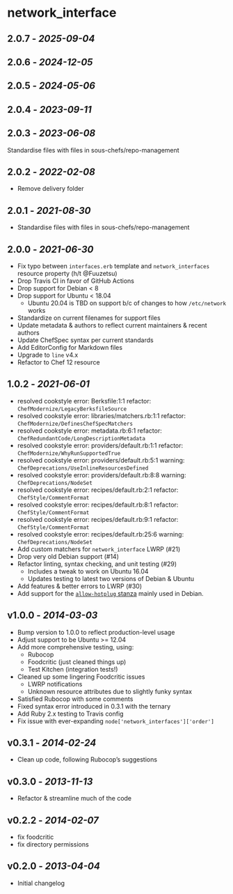 # network_interface

## 2.0.7 - *2025-09-04*

## 2.0.6 - *2024-12-05*

## 2.0.5 - *2024-05-06*

## 2.0.4 - *2023-09-11*

## 2.0.3 - *2023-06-08*

Standardise files with files in sous-chefs/repo-management

## 2.0.2 - *2022-02-08*

- Remove delivery folder

## 2.0.1 - *2021-08-30*

- Standardise files with files in sous-chefs/repo-management

## 2.0.0 - *2021-06-30*

- Fix typo between `interfaces.erb` template and `network_interfaces` resource property (h/t @Fuuzetsu)
- Drop Travis CI in favor of GitHub Actions
- Drop support for Debian < 8
- Drop support for Ubuntu < 18.04
    - Ubuntu 20.04 is TBD on support b/c of changes to how `/etc/network` works
- Standardize on current filenames for support files
- Update metadata & authors to reflect current maintainers & recent authors
- Update ChefSpec syntax per current standards
- Add EditorConfig for Markdown files
- Upgrade to `line` v4.x
- Refactor to Chef 12 resource

## 1.0.2 - *2021-06-01*

- resolved cookstyle error: Berksfile:1:1 refactor: `ChefModernize/LegacyBerksfileSource`
- resolved cookstyle error: libraries/matchers.rb:1:1 refactor: `ChefModernize/DefinesChefSpecMatchers`
- resolved cookstyle error: metadata.rb:6:1 refactor: `ChefRedundantCode/LongDescriptionMetadata`
- resolved cookstyle error: providers/default.rb:1:1 refactor: `ChefModernize/WhyRunSupportedTrue`
- resolved cookstyle error: providers/default.rb:5:1 warning: `ChefDeprecations/UseInlineResourcesDefined`
- resolved cookstyle error: providers/default.rb:8:8 warning: `ChefDeprecations/NodeSet`
- resolved cookstyle error: recipes/default.rb:2:1 refactor: `ChefStyle/CommentFormat`
- resolved cookstyle error: recipes/default.rb:8:1 refactor: `ChefStyle/CommentFormat`
- resolved cookstyle error: recipes/default.rb:9:1 refactor: `ChefStyle/CommentFormat`
- resolved cookstyle error: recipes/default.rb:25:6 warning: `ChefDeprecations/NodeSet`
- Add custom matchers for `network_interface` LWRP (#21)
- Drop very old Debian support (#14)
- Refactor linting, syntax checking, and unit testing (#29)
    - Includes a tweak to work on Ubuntu 16.04
    - Updates testing to latest two versions of Debian & Ubuntu
- Add features & better errors to LWRP (#30)
- Add support for the [`allow-hotplug` stanza](https://www.debian.org/doc/manuals/debian-reference/ch05.en.html#_the_basic_syntax_of_etc_network_interfaces) mainly used in Debian.

## v1.0.0 - *2014-03-03*

- Bump version to 1.0.0 to reflect production-level usage
- Adjust support to be Ubuntu >= 12.04
- Add more comprehensive testing, using:
    - Rubocop
    - Foodcritic (just cleaned things up)
    - Test Kitchen (integration tests!)
- Cleaned up some lingering Foodcritic issues
    - LWRP notifications
    - Unknown resource attributes due to slightly funky syntax
- Satisfied Rubocop with some comments
- Fixed syntax error introduced in 0.3.1 with the ternary
- Add Ruby 2.x testing to Travis config
- Fix issue with ever-expanding `node['network_interfaces']['order']`

## v0.3.1 - *2014-02-24*

- Clean up code, following Rubocop’s suggestions

## v0.3.0 - *2013-11-13*

- Refactor & streamline much of the code

## v0.2.2 - *2014-02-07*

- fix foodcritic
- fix directory permissions

## v0.2.0 - *2013-04-04*

- Initial changelog
